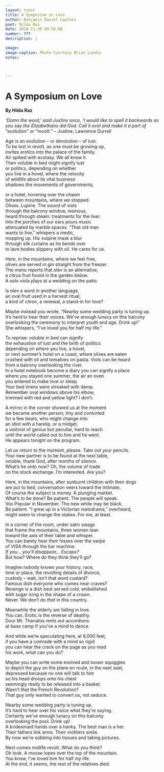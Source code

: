 ```yaml
---
layout: toast
title: A Symposium on Love
author: Benjamin Daniel Lawless
poet: Hilda Raz
date: 2018-11-30 09:30:00
number: ???
description: |

image:
image-caption: Photo Courtesy Brian Landis
notes:



---
```


# A Symposium on Love
**By Hilda Raz**

*‘Damn the word,’ said Justine once, ‘I would like to spell it backwards as you say the Elizabethans did God. Call it evol and make it a part of “evolution” or “revolt.”* – Justine, Lawrence Durrell

Age is an evolution – or devolution – of lust.  
To be lost in revolt, as one must be growing up,  
invites erotics into the palace of the family.  
Air spiked with ecstasy. We all know it.  
Then voluble in bed might signify lust  
or politics, depending on whether  
you live in a hovel, where the velocity  
of wildlife about its vital business  
shadows the movements of governments,  

or a hotel, hovering over the chasm  
between mountains, where we stopped.  
Olives. Lupine. The sound of viols  
through the balcony window, resinous,  
heard through steam: treatments for the liver.  
Into the porches of our ears pours music  
attenuated by marble spaces. “That old man  
wants to live,” whispers a medic,  
mopping up. His vulpine mask a blur  
through silk curtains as he bends over  
to lave bodies slippery with oil. He cares for us.  

Here, in the mountains, where we feel free,  
olives are served in gin straight from the freezer.  
The menu reports that olev is an alternative,  
a citrus fruit found in the garden below.  
A solo viola plays at a wedding on the patio.  

Is olev a word in another language,  
an oval fruit used in a harvest ritual,  
a kind of citron, a renewal, a stand-in for love?  

Maybe instead you wrote, “Nearby some wedding party is tuning up.  
It’s hard to hear their voices. We’ve enough lunacy on this balcony  
overlooking the ceremony to interpret youth and age. Drink up!”  
She whispers, “I’ve loved you for half my life.”  

To reprise: voluble in bed can signify  
the exhaustion of lust and the birth of politics  
depending on where you live, a hovel,  
or next summer’s hotel on a coast, where olives are eaten  
crushed with oil and tomatoes on pasta. Viols can be heard  
from a balcony overlooking the river.  
In a hotel notebook become a diary you can signify a place  
where you stayed one summer, the air an oven  
you entered to make love or sleep.  
Your bed linens were streaked with damp.  
Remember oval windows above his elbow,  
trimmed with red and yellow light? I don’t.  

A mirror in the corner showed us at the moment  
we became another person, tiny and contorted  
for a few beats, who might change into  
an idiot with a harelip, or a midget,  
a violinist of genius but peculiar, hard to reach  
until the world called out to him and he went.  
He appears tonight on the program.  

Let us return to the moment, please. Take out your pencils.  
Your new partner is to be found at the next table,  
voluble, thank God, after months of silence.  
What’s he onto now? Oh, the volume of trade  
on the stock exchange. I’m interested. Are you?  

Here, in the mountains, after sunburnt children with their dogs  
are put to bed, conversation veers toward the intimate.  
Of course the subject is money. A plunging market.  
What’s to be done? Be patient. The people will speak.  
Vox Popular in November. The new white may be black.  
Be patient. “I grew up in a Victorian melodrama,” overheard,  
might seem to change the stakes. For me, at least.  

In a corner of the room, under satin swags  
that frame the mountains, three women lean  
toward the axis of their table and whisper.  
You can barely hear their hisses over the swipe  
of VISA through the bar machine.  
*If you... you’ll disappear... Escape?*  
But how? Where do they think they’ll go?  

Imagine nobody knows your history, race,  
time or place, the revolting details of divorce,  
custody – wait, isn’t that word custard?  
Famous dish everyone who comes near craves?  
Revenge is a dish best served cold, embellished  
with sugar icing in the shape of a crown.  
Never. We don’t do *that* in this country.  

Meanwhile the elderly are falling in love.  
You can. Erotic is the reverse of deathly.  
Dour Mr. Thanatos rents out accordions  
at base camp if you’ve a mind to dance.  

And while we’re speculating here, at 8,000 feet,  
if you have a comrade with a mind so rigid  
you can hear the crack on the page as you read  
his work, what can you do?  

Maybe you can write some evolved and looser squiggles  
to depict the guy on the plane en route, in the next seat,  
depressed because no one will talk to him  
so his head droops onto his chest  
seemingly ready to be released into a basket.  
Wasn’t that the French Revolution?  
That guy only wanted to convert us, not seduce.  

Nearby some wedding party is tuning up.  
It’s hard to hear over his voice what they’re saying.  
Certainly we’ve enough lunacy on this balcony  
overlooking the pool. Drink up!  
A bridesmaid hands over a hanky. The best man is a her.  
Their fathers link arms. Their mothers smile.  
By now we’re sobbing into tissues and taking pictures.  

Next comes midlife revolt. What do you think?  
Oh look. A moose lopes over the top of the mountain.  
You know, I’ve loved him for half my life.  
At the end, it seems, the rest of the relatives died.  
